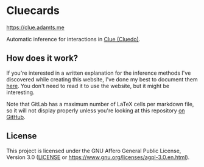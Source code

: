 # Cluecards

<https://clue.adamts.me>

Automatic inference for interactions in [Clue (Cluedo)](https://en.wikipedia.org/wiki/Cluedo).

## How does it work?

If you're interested in a written explanation for the inference methods I've discovered while creating this website,
I've done my best to document them [here](./Inference.md).
You don't need to read it to use the website, but it might be interesting.

Note that GitLab has a maximum number of LaTeX cells per markdown file,
so it will not display properly unless you're looking at this repository [on GitHub](https://github.com/MysteryBlokHed/cluecards).

## License

This project is licensed under the GNU Affero General Public License, Version 3.0
([LICENSE](LICENSE) or <https://www.gnu.org/licenses/agpl-3.0.en.html>).
